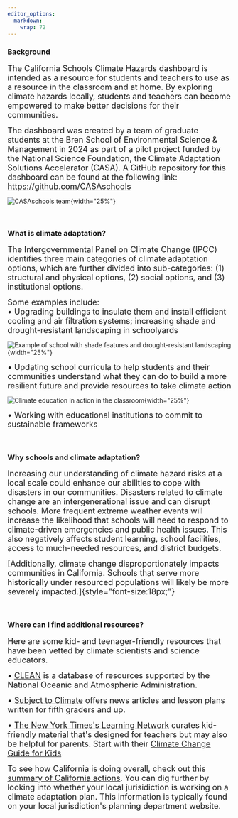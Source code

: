 ```yaml
---
editor_options: 
  markdown: 
    wrap: 72
---
```


### Background

<span style="font-size:18px;"> The California Schools Climate Hazards
dashboard is intended as a resource for students and teachers to use as
a resource in the classroom and at home. By exploring climate hazards
locally, students and teachers can become empowered to make better
decisions for their communities.

<span style="font-size:18px;"> The dashboard was created by a team of
graduate students at the Bren School of Environmental Science &
Management in 2024 as part of a pilot project funded by the National
Science Foundation, the Climate Adaptation Solutions Accelerator (CASA).
A GitHub repository for this dashboard can be found at the following
link: <https://github.com/CASAschools>

![CASAschools team](images/CASAschools2.JPG){width="25%"}

<br>

### What is climate adaptation?

<span style="font-size:18px;"> The Intergovernmental Panel on Climate
Change (IPCC) identifies three main categories of climate adaptation
options, which are further divided into sub-categories: (1) structural
and physical options, (2) social options, and (3) institutional options.

<span style="font-size:18px;"> Some examples include:\
*•* Upgrading buildings to insulate them and install efficient cooling
and air filtration systems; increasing shade and drought-resistant
landscaping in schoolyards

![Example of school with shade features and drought-resistant
landscaping](images/Schoolyard.jpg){width="25%"}

<span style="font-size:18px;"> *•* Updating school curricula to help
students and their communities understand what they can do to build a
more resilient future and provide resources to take climate action

![Climate education in action in the
classroom](images/climate_ed.jpeg){width="25%"}

<span style="font-size:18px;"> *•* Working with educational institutions
to commit to sustainable frameworks

<br>

### Why schools and climate adaptation?

<span style="font-size:18px;"> Increasing our understanding of climate
hazard risks at a local scale could enhance our abilities to cope with
disasters in our communities. Disasters related to climate change are an
intergenerational issue and can disrupt schools. More frequent extreme
weather events will increase the likelihood that schools will need to
respond to climate-driven emergencies and public health issues. This
also negatively affects student learning, school facilities, access to
much-needed resources, and district budgets.

<span style="font-size:18px;"> [Additionally, climate change
disproportionately impacts communities in California. Schools that serve
more historically under resourced populations will likely be more
severely impacted.]{style="font-size:18px;"}

<br>

### Where can I find additional resources?

<span style="font-size:18px;"> Here are some kid- and teenager-friendly
resources that have been vetted by climate scientists and science
educators.

<span style="font-size:18px;"> *•*
[CLEAN](https://cleanet.org/index.html) is a database of resources
supported by the National Oceanic and Atmospheric Administration.

<span style="font-size:18px;"> *•* [Subject to
Climate](https://subjecttoclimate.org/news) offers news articles and
lesson plans written for fifth graders and up.

<span style="font-size:18px;"> *•* [The New York Times's Learning
Network](https://www.nytimes.com/2021/11/04/learning/lesson-plans/resources-for-teaching-about-climate-change-with-the-new-york-times.html?action=click&module=RelatedLinks&pgtype=Article)
curates kid-friendly material that's designed for teachers but may also
be helpful for parents. Start with their [Climate Change Guide for
Kids](https://www.nytimes.com/interactive/2021/04/18/climate/climate-change-future-kids.html)

<span style="font-size:18px;"> To see how California is doing overall,
check out this [summary of California
actions](https://www.georgetownclimate.org/adaptation/state-information/california/completed-goals.html).
You can dig further by looking into whether your local jurisidiction is
working on a climate adaptation plan. This information is typically
found on your local jurisdiction's planning department website.

<br> <br>
